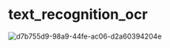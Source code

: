 # text_recognition_ocr

![d7b755d9-98a9-44fe-ac06-d2a60394204e](https://user-images.githubusercontent.com/58266158/150204457-2534e1ee-67f4-4788-9500-88f32f370a15.jpeg)
